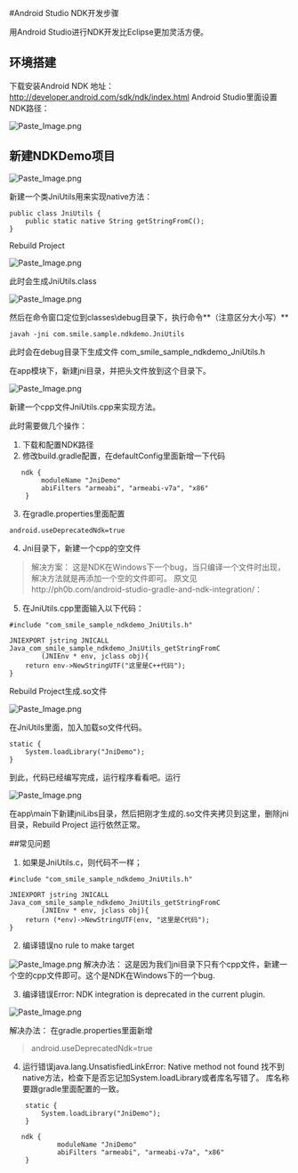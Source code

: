 #Android Studio NDK开发步骤

用Android Studio进行NDK开发比Eclipse更加灵活方便。

## 环境搭建
下载安装Android NDK
地址：http://developer.android.com/sdk/ndk/index.html
Android Studio里面设置NDK路径：

![Paste_Image.png](http://upload-images.jianshu.io/upload_images/1616478-db54db12d59f3d42.png?imageMogr2/auto-orient/strip%7CimageView2/2/w/1240)


## 新建NDKDemo项目

![Paste_Image.png](http://upload-images.jianshu.io/upload_images/1616478-2da83b5e223280cc.png?imageMogr2/auto-orient/strip%7CimageView2/2/w/1240)

新建一个类JniUtils用来实现native方法：

```
public class JniUtils {
    public static native String getStringFromC();
}
```

Rebuild Project

![Paste_Image.png](http://upload-images.jianshu.io/upload_images/1616478-9c66e9c875e70ba6.png?imageMogr2/auto-orient/strip%7CimageView2/2/w/1240)

此时会生成JniUtils.class

![Paste_Image.png](http://upload-images.jianshu.io/upload_images/1616478-5d079554c7ae14d4.png?imageMogr2/auto-orient/strip%7CimageView2/2/w/1240)

然后在命令窗口定位到classes\debug目录下，执行命令**（注意区分大小写）**

```
javah -jni com.smile.sample.ndkdemo.JniUtils
```

此时会在debug目录下生成文件 com_smile_sample_ndkdemo_JniUtils.h

在app模块下，新建jni目录，并把头文件放到这个目录下。

![Paste_Image.png](http://upload-images.jianshu.io/upload_images/1616478-ff0e3e8fa52964d2.png?imageMogr2/auto-orient/strip%7CimageView2/2/w/1240)

新建一个cpp文件JniUtils.cpp来实现方法。

此时需要做几个操作：
1. 下载和配置NDK路径
2. 修改build.gradle配置，在defaultConfig里面新增一下代码
```
   ndk {
        moduleName "JniDemo"
        abiFilters "armeabi", "armeabi-v7a", "x86"
    }
```
3. 在gradle.properties里面配置

```
android.useDeprecatedNdk=true
```
4. Jni目录下，新建一个cpp的空文件
> 解决方案：
> 这是NDK在Windows下一个bug，当只编译一个文件时出现，解决方法就是再添加一个空的文件即可。
> 原文见http://ph0b.com/android-studio-gradle-and-ndk-integration/：

5. 在JniUtils.cpp里面输入以下代码：

```
#include "com_smile_sample_ndkdemo_JniUtils.h"

JNIEXPORT jstring JNICALL Java_com_smile_sample_ndkdemo_JniUtils_getStringFromC
        (JNIEnv * env, jclass obj){
    return env->NewStringUTF("这里是C++代码");
}
```

Rebuild Project生成.so文件

![Paste_Image.png](http://upload-images.jianshu.io/upload_images/1616478-4c10a3c8cf44c6db.png?imageMogr2/auto-orient/strip%7CimageView2/2/w/1240)

在JniUtils里面，加入加载so文件代码。

```
static {
    System.loadLibrary("JniDemo");
}
```

到此，代码已经编写完成，运行程序看看吧。运行 

![Paste_Image.png](http://upload-images.jianshu.io/upload_images/1616478-5d85bdb76a983479.png?imageMogr2/auto-orient/strip%7CimageView2/2/w/1240)

在app\main下新建jniLibs目录，然后把刚才生成的.so文件夹拷贝到这里，删除jni目录，Rebuild Project 运行依然正常。


##常见问题
1. 如果是JniUtils.c，则代码不一样；

```
#include "com_smile_sample_ndkdemo_JniUtils.h"

JNIEXPORT jstring JNICALL Java_com_smile_sample_ndkdemo_JniUtils_getStringFromC
        (JNIEnv * env, jclass obj){
    return (*env)->NewStringUTF(env, "这里是C代码");
}
```
  
2. 编译错误no rule to make target

![Paste_Image.png](http://upload-images.jianshu.io/upload_images/1616478-8d88929a2c5d2582.png?imageMogr2/auto-orient/strip%7CimageView2/2/w/1240)
解决办法：
这是因为我们jni目录下只有个cpp文件，新建一个空的cpp文件即可。这个是NDK在Windows下的一个bug.
  
3. 编译错误Error: NDK integration is deprecated in the current plugin.

![Paste_Image.png](http://upload-images.jianshu.io/upload_images/1616478-289d42606d9fe3e6.png?imageMogr2/auto-orient/strip%7CimageView2/2/w/1240)

解决办法：
在gradle.properties里面新增
>android.useDeprecatedNdk=true

4. 运行错误java.lang.UnsatisfiedLinkError: Native method not found
找不到native方法，检查下是否忘记加System.loadLibrary或者库名写错了。
库名称要跟gradle里面配置的一致。

```
    static {
        System.loadLibrary("JniDemo");
    }
```
```
   ndk {
            moduleName "JniDemo"
            abiFilters "armeabi", "armeabi-v7a", "x86"
    }
```